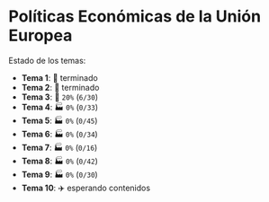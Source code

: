 # Políticas Económicas de la Unión Europea

Estado de los temas:

- **Tema 1**: :rocket: terminado
- **Tema 2**: :rocket: terminado
- **Tema 3**: :construction: `20%` (`6/30`)
- **Tema 4**: :factory: `0%` (`0/33`)
- **Tema 5**: :factory: `0%` (`0/45`)
- **Tema 6**: :factory: `0%` (`0/34`)
- **Tema 7**: :factory: `0%` (`0/16`)
- **Tema 8**: :factory: `0%` (`0/42`)
- **Tema 9**: :factory: `0%` (`0/30`)
- **Tema 10**: :airplane: esperando contenidos
